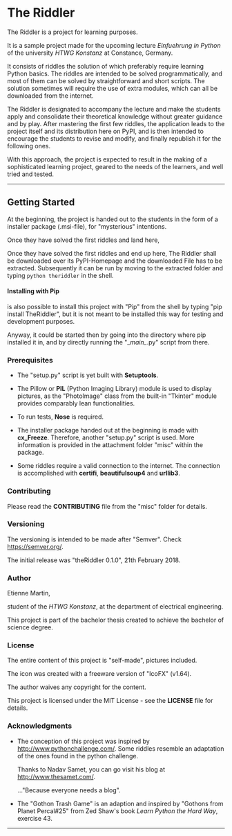 # The Riddler #

The Riddler is a project for learning purposes. 

It is a sample project made for
the upcoming lecture *Einfuehrung in Python* of the university *HTWG
Konstanz* at Constance, Germany.

It consists of riddles the solution of which preferably require learning Python
basics.
The riddles are intended to be solved programmatically, and most of them can
be solved by straightforward and short scripts.
The solution sometimes will require the use of extra modules, which can
all be downloaded from the internet.

The Riddler is designated to accompany the lecture and make the
students apply and consolidate their theoretical knowledge without
greater guidance and by play.
After mastering the first few riddles, the application leads to the
project itself and its distribution here on PyPI, and is then intended
to encourage the students to revise and modify, and finally republish it
for the following ones.

With this approach, the project is expected to result in the 
making of a sophisticated
learning project, geared to the needs of the learners, and well tried and tested.

***


## Getting Started ############################################################

At the beginning, the project is handed out to the students in the form of a 
installer package (.msi-file), for "mysterious" intentions.

Once they have solved the first riddles and land here,

Once they have solved the first riddles and end up here,
The Riddler shall be downloaded over its PyPI-Homepage and the downloaded File
has to be extracted. Subsequently it can be run by moving to the
extracted folder and typing `python theriddler` in the shell.

#### Installing with Pip ####

 is also possible to install this project with "Pip" from the shell by
typing "pip install TheRiddler", but it is not meant to be installed
this way for testing and development purposes.

Anyway, it could be started then by going into the directory where pip
installed it in, and by directly running the "\__main\__.py" script from
there.


### Prerequisites ###

-	The "setup.py" script is yet built with **Setuptools**.

-	The Pillow or **PIL** (Python Imaging Library) 
	module is used to display pictures, as the "PhotoImage" class from the built-in
	"Tkinter" module provides comparably lean functionalities.
	
-	To run tests, **Nose** is required.

-	The  installer package handed out at the beginning is made with 
	**cx_Freeze**.
	Therefore, another "setup.py" script is used. 
	More information is provided in the attachment folder "misc" within the package.

- 	Some riddles require a valid connection to the internet. 
	The connection is accomplished with **certifi**, 
	**beautifulsoup4** and **urllib3**.


### Contributing ###

Please read the **CONTRIBUTING** file from the "misc" folder for details.


### Versioning ###

The versioning is intended to be made after "Semver". Check 
https://semver.org/. 

The initial release was "theRiddler 0.1.0", 21th February 2018.


### Author ###

Etienne Martin,

student of the *HTWG Konstanz*, at the department of electrical
engineering.

This project is part of the bachelor thesis created to achieve the
bachelor of science degree.

### License ###

The entire content of this project is "self-made", pictures included.

The icon was created with a freeware version of "IcoFX" (v1.64).

The author waives any copyright for the content.

This project is licensed under the MIT License - see the **LICENSE**
file for details.


### Acknowledgments ###

-	The conception of this project was inspired by
	http://www.pythonchallenge.com/. Some riddles resemble an adaptation of the ones 
	found in the python challenge.

	Thanks to Nadav Samet, you can go visit his blog at 
	http://www.thesamet.com/.
	
	..."Because everyone needs a blog".

-	The "Gothon Trash Game" is an adaption and inspired by "Gothons from 
	Planet Percal#25" from Zed Shaw's book *Learn Python the Hard Way*, 
	exercise 43.

***